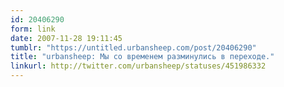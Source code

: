 ```yaml
---
id: 20406290
form: link
date: 2007-11-28 19:11:45
tumblr: "https://untitled.urbansheep.com/post/20406290"
title: "urbansheep: Мы со временем разминулись в переходе."
linkurl: http://twitter.com/urbansheep/statuses/451986332
---
```


